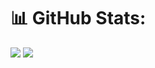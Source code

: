 # 📊 GitHub Stats:
![](https://github-readme-streak-stats.herokuapp.com/?user=ThetZaw212&theme=transparent&hide_border=false)
![](https://github-readme-stats.vercel.app/api/top-langs/?username=ThetZaw212&theme=transparent&hide_border=false&include_all_commits=true&count_private=true&layout=compact)




